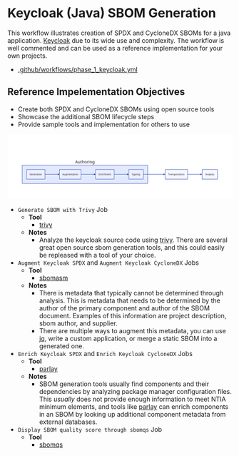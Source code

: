 # Keycloak (Java) SBOM Generation

This workflow illustrates creation of SPDX and CycloneDX SBOMs for a java application. [Keycloak](https://github.com/keycloak/keycloak) due to its wide use and complexity. The workflow is well commented and can be used as a reference implementation for your own projects.

- [.github/workflows/phase_1_keycloak.yml](../../.github/workflows/phase_1_keycloak.yml)

## Reference Impelementation Objectives

- Create both SPDX and CycloneDX SBOMs using open source tools
- Showcase the additional SBOM lifecycle steps
- Provide sample tools and implementation for others to use

![SBOM Lifecycle](../../assets/lifecycle.svg)

- `Generate SBOM with Trivy` Job
  - __Tool__
    - [trivy](https://github.com/aquasecurity/trivy)
  - __Notes__
    - Analyze the keycloak source code using [trivy](https://github.com/aquasecurity/trivy). There are several great open source sbom generation tools, and this could easily be repleased with a tool of your choice.
- `Augment Keycloak SPDX` and `Augment Keycloak CycloneDX` Jobs
  - __Tool__
    - [sbomasm](https://github.com/interlynk-io/sbomasm)
  - __Notes__
    - There is metadata that typically cannot be determined through analysis. This is metadata that needs to be determined by the author of the primary component and author of the SBOM document. Examples of this information are project description, sbom author, and supplier.
    - There are multiple ways to augment this metadata, you can use [jq](https://jqlang.github.io/jq/), write a custom application, or merge a static SBOM into a generated one.
- `Enrich Keycloak SPDX` and `Enrich Keycloak CycloneDX` Jobs
  - __Tool__
    - [parlay](https://github.com/snyk/parlay)
  - __Notes__
    - SBOM generation tools usually find components and their dependencies by analyzing package manager configuration files. This _usually_ does not provide enough information to meet NTIA minimum elements, and tools like [parlay](https://github.com/snyk/parlay) can enrich components in an SBOM by looking up additional component metadata from external databases.
- `Display SBOM quality score through sbomqs` Job
  - __Tool__
    - [sbomqs](https://github.com/interlynk-io/sbomqs)
